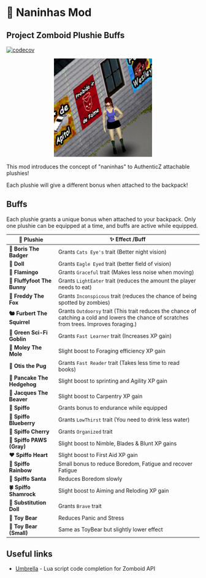 # 🧸 Naninhas Mod

## Project Zomboid Plushie Buffs

[![codecov](https://codecov.io/gh/dihgg/naninhas/branch/main/graph/badge.svg)](https://codecov.io/gh/dihgg/naninhas)

<p align="center">
  <img src="./contents/preview.png">
</p>

This mod introduces the concept of "naninhas" to AuthenticZ attachable plushies!

Each plushie will give a different bonus when attached to the backpack!

## Buffs

Each plushie grants a unique bonus when attached to your backpack. Only one plushie can be equipped at a time, and buffs are active while equipped.

| 🧸 **Plushie**              | ✨ **Effect /Buff**                                                                                                                           |
| --------------------------- | --------------------------------------------------------------------------------------------------------------------------------------------- |
| **🦡 Boris The Badger**     | Grants `Cats Eye's` trait (Better night vision)                                                                                               |
| **🧸 Doll**                 | Grants `Eagle Eyed` trait (better field of vision)                                                                                            |
| **🦩 Flamingo**             | Grants `Graceful` trait (Makes less noise when moving)                                                                                        |
| **🐇 Fluffyfoot The Bunny** | Grants `LightEater` trait (reduces the amount the player needs to eat)                                                                        |
| **🦊 Freddy The Fox**       | Grants `Inconspicous` trait (reduces the chance of being spotted by zombies)                                                                  |
| **🐿️ Furbert The Squirrel** | Grants `Outdoorsy` trait (This trait reduces the chance of catching a cold and lowers the chance of scratches from trees. Improves foraging.) |
| **👶 Green Sci-Fi Goblin**  | Grants `Fast Learner` trait (Increases XP gain)                                                                                               |
| **🐾 Moley The Mole**       | Slight boost to Foraging efficiency XP gain                                                                                                   |
| **🐶 Otis the Pug**         | Grants `Fast Reader` trait (Takes less time to read books)                                                                                    |
| **🦔 Pancake The Hedgehog** | Slight boost to sprinting and Agility XP gain                                                                                                 |
| **🐾 Jacques The Beaver**   | Slight boost to Carpentry XP gain                                                                                                             |
| **🦝 Spiffo**               | Grants bonus to endurance while equipped                                                                                                      |
| **🐾 Spiffo Blueberry**     | Grants `LowThirst` trait (You need to drink less water)                                                                                       |
| **🍒 Spiffo Cherry**        | Grants `Organized` trait                                                                                                                      |
| **🦝 Spiffo PAWS (Gray)**   | Slight boost to Nimble, Blades & Blunt XP gains                                                                                               |
| **❤️ Spiffo Heart**         | Slight boost to First Aid XP gain                                                                                                             |
| **🌈 Spiffo Rainbow**       | Small bonus to reduce Boredom, Fatigue and recover Fatigue                                                                                    |
| **🎅 Spiffo Santa**         | Reduces Boredom slowly                                                                                                                        |
| **🍀 Spiffo Shamrock**      | Slight boost to Aiming and Reloding XP gain                                                                                                   |
| **🐾 Substitution Doll**    | Grants `Brave` trait                                                                                                                          |
| **🐻 Toy Bear**             | Reduces Panic and Stress                                                                                                                      |
| **🐻 Toy Bear (Small)**     | Same as ToyBear but slightly lower effect                                                                                                     |

## Useful links

- [Umbrella](https://github.com/asledgehammer/Umbrella) - Lua script code completion for Zomboid API
